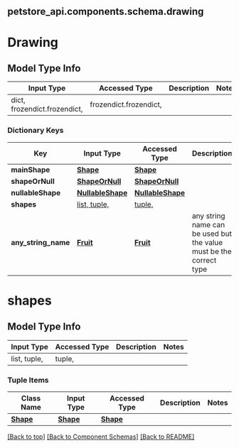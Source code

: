 <a name="top"></a>
## petstore_api.components.schema.drawing
# Drawing

## Model Type Info
Input Type | Accessed Type | Description | Notes
------------ | ------------- | ------------- | -------------
dict, frozendict.frozendict,  | frozendict.frozendict,  |  |

### Dictionary Keys
Key | Input Type | Accessed Type | Description | Notes
------------ | ------------- | ------------- | ------------- | -------------
**mainShape** | [**Shape**](Shape.md) | [**Shape**](Shape.md) |  | [optional]
**shapeOrNull** | [**ShapeOrNull**](#ShapeOrNull) | [**ShapeOrNull**](#ShapeOrNull) |  | [optional]
**nullableShape** | [**NullableShape**](#NullableShape) | [**NullableShape**](#NullableShape) |  | [optional]
**shapes** | [list, tuple, ](#shapes) | [tuple, ](#shapes) |  | [optional]
**any_string_name** | [**Fruit**](Fruit.md) | [**Fruit**](Fruit.md) | any string name can be used but the value must be the correct type | [optional]

# shapes

## Model Type Info
Input Type | Accessed Type | Description | Notes
------------ | ------------- | ------------- | -------------
list, tuple,  | tuple,  |  |

### Tuple Items
Class Name | Input Type | Accessed Type | Description | Notes
------------- | ------------- | ------------- | ------------- | -------------
[**Shape**](Shape.md) | [**Shape**](Shape.md) | [**Shape**](Shape.md) |  |

[[Back to top]](#top) [[Back to Component Schemas]](../../../README.md#Component-Schemas) [[Back to README]](../../../README.md)